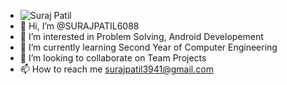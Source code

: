 - ![Suraj Patil](https://user-images.githubusercontent.com/78692972/150282154-63256500-550e-4854-b794-de0746014ddd.png)
- 👋 Hi, I’m @SURAJPATIL6088
- 👀 I’m interested in Problem Solving, Android Developement
- 🌱 I’m currently learning Second Year of Computer Engineering
- 💞️ I’m looking to collaborate on Team Projects
- 📫 How to reach me surajpatil3941@gmail.com

<!---
SURAJPATIL6088/SURAJPATIL6088 is a ✨ special ✨ repository because its `README.md` (this file) appears on your GitHub profile.
You can click the Preview link to take a look at your changes.
--->
